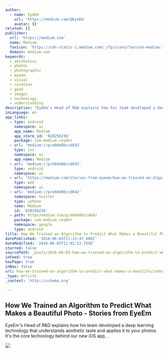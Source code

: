 ```yaml
---
author:
  - name: EyeEm
    url: 'https://medium.com/@EyeEm'
    avatar: {}
related: []
publisher:
  url: 'https://medium.com'
  name: Medium
  favicon: 'https://cdn-static-1.medium.com/_/fp/icons/favicon-medium.TAS6uQ-Y7kcKgi0xjcYHXw.ico'
  domain: medium.com
keywords:
  - aesthetics
  - photos
  - photographic
  - eyeem
  - visual
  - curation
  - good
  - images
  - technology
  - understanding
description: "EyeEm's Head of R&D explains how his team developed a deep learning technology that understands aesthetic taste and applies it to your photos. It's the core technology behind our new iOS app, ."
inLanguage: en
app_links:
  - type: android
    namespace: ai
    app_name: Medium
    app_store_id: '828256236'
    package: com.medium.reader
  - url: 'medium://p/e8de8bccd642'
    type: ios
    namespace: ai
    app_name: Medium
  - url: 'medium://p/e8de8bccd642'
    type: android
    namespace: ai
  - url: 'https://medium.com/stories-from-eyeem/how-we-trained-an-algorithm-to-predict-what-makes-a-beautiful-photo-e8de8bccd642'
    type: web
    namespace: ai
  - url: 'medium://p/e8de8bccd642'
    namespace: twitter
    type: iphone
    name: Medium
    id: '828256236'
  - path: https/medium.com/p/e8de8bccd642
    package: com.medium.reader
    namespace: google
    type: android
title: How We Trained an Algorithm to Predict What Makes a Beautiful Photo - Stories from EyeEm
datePublished: '2016-06-03T11:13:47.689Z'
dateModified: '2016-06-03T11:01:12.759Z'
starred: false
sourcePath: _posts/2016-06-03-how-we-trained-an-algorithm-to-predict-what-makes-a-beautifu.md
inFeed: true
hasPage: true
inNav: false
url: how-we-trained-an-algorithm-to-predict-what-makes-a-beautifu/index.html
_type: Article
_context: 'http://schema.org'

---
```

<article style=""><h1>How We Trained an Algorithm to Predict What Makes a Beautiful Photo - Stories from EyeEm</h1><p>EyeEm's Head of R&amp;D explains how his team developed a deep learning technology that understands aesthetic taste and applies it to your photos. It's the core technology behind our new iOS app, .</p><img src="https://cdn-images-1.medium.com/max/2000/0*2YXhn9O87b4yiwaI." /></article>